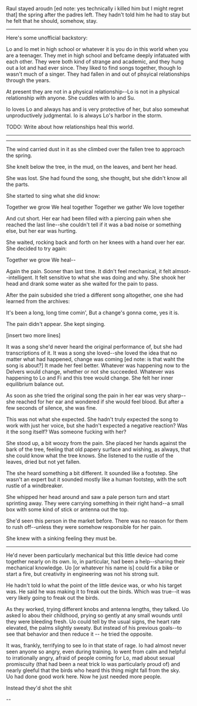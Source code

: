 Raul stayed aroudn [ed note: yes technically i killed him but I might regret that] the spring after the padres left. They hadn't told him he had to stay but he felt that he should, somehow, stay. 

---

Here's some unofficial backstory: 

Lo and Io met in high school or whatever it is you do in this world when you are a teenager.  They met in high school and befcame deeply infatuated with each other.  They were both kind of strange and academic, and they hung out a lot and had ever since.  They liked to find songs together, though Io wasn't much of a singer.  They had fallen in and out of phsyical relationships through the years. 

At present they are not in a physical relationship--Lo is not in a physical relationship with anyone. She cuddles with Io and Su.  

Io loves Lo and always has and is very protective of her, but also somewhat unproductively judgmental. Io is always Lo's harbor in the storm. 


TODO: Write about how relationships heal this world.

---




---

The wind carried dust in it as she climbed over the fallen tree to approach the spring. 

She knelt below the tree, in the mud, on the leaves, and bent her head. 

She was lost.  She had found the song, she thought, but she didn't know all the parts. 

She started to sing what she did know: 

Together we grow
We heal together
Together we gather
We love together

And cut short. Her ear had been filled with a piercing pain when she reached the last line--she couldn't tell if it was a bad noise or something else, but her ear was hurting.  

She waited, rocking back and forth on her knees with a hand over her ear. She decided to try again: 

Together we grow
We heal--

Again the pain.  Sooner than last time.  It didn't feel mechanical, it felt almsot--intelligent.  It felt sensitive to what she was doing and why.  She shook her head and drank some water as she waited for the pain to pass. 

After the pain subsided she tried a different song altogether, one she had learned from the archives: 

It's been a long, long time comin', 
But a change's gonna come, yes it is.

The pain didn't appear.  She kept singing. 

[insert two more lines]

It was a song she'd never heard the original performance of, but she had transcriptions of it.  It was a song she loved--she loved the idea that no matter what had happened, change was coming [ed note: is that waht the song is about?] It made her feel better. Whatever was happening now to the Delvers would change, whether or not she succeeded.  Whatever was happening to Lo and Fi and this tree would change.  She felt her inner equilibrium balance out.  

As soon as she tried the original song the pain in her ear was very sharp--she reached for her ear and wondered if she would feel blood.  But after a few seconds of silence, she was fine. 

This was not what she expected.  She hadn't truly expected the song to work with just her voice, but she hadn't expected a negative reaction? Was it the song itself? Was someone fucking with her? 

She stood up, a bit woozy from the pain.  She placed her hands against the bark of the tree, feeling that old papery surface and wishing, as always, that she could know what the tree knows.  She listened to the rustle of the leaves, dried but not yet fallen.

The she heard something a bit different. It sounded like a footstep.  She wasn't an expert but it sounded mostly like a human footstep, with the soft rustle of a windbreaker. 

She whipped her head around and saw a pale person turn and start sprinting away. They were carrying something in their right hand--a small box with some kind of stick or antenna out the top. 

She'd seen this person in the market before.  There was no reason for them to rush off--unless they were somehow responsible for her pain.  

She knew with a sinking feeling they must be. 

---

He'd never been particularly mechanical but this little device had come together nearly on its own. Io, in particular, had been a help--sharing their mechanical knowledge.  Uo [or whatever his name is] could fix a bike or start a fire, but creativity in engineering was not his strong suit.  

He hadn't told Io what the point of the little device was, or who his target was.  He said he was making it to freak out the birds. Which was true--it was very likely going to freak out the birds. 

As they worked, trying different knobs and antenna lengths, they talked.  Uo asked Io abou their childhood, prying so gently at any small wounds until they were bleeding fresh.  Uo could tell by the usual signs, the heart rate elevated, the palms slightly sweaty.  But instead of his previous goals--to see that behavior and then reduce it -- he tried the opposite. 

It was, frankly, terrifying to see Io in that state of rage.  Io had almost never seen anyone so angry, even during training.  Io went from calm and helpful to irrationally angry, afraid of people coming for Lo, mad about sexual promiscuity (that had been a neat trick Io was particularly proud of) and nearly gleeful that the birds who heard this thing might fall from the sky.  
Uo had done good work here.  Now he just needed more people. 

Instead they'd shot the shit

--

